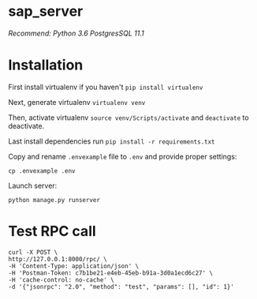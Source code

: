 # sap_server

*Recommend: Python 3.6*
            *PostgresSQL 11.1*

# Installation

First install virtualenv if you haven't `pip install virtualenv`

Next, generate virtualenv `virtualenv venv`

Then, activate virtualenv `source venv/Scripts/activate` and `deactivate` to deactivate.

Last install dependencies run `pip install -r requirements.txt`

Copy and rename `.envexample` file to `.env` and provide proper settings:

`cp .envexample .env`

Launch server:

`python manage.py runserver`
# Test RPC call
```
curl -X POST \
http://127.0.0.1:8000/rpc/ \
-H 'Content-Type: application/json' \
-H 'Postman-Token: c7b1be21-e4eb-45eb-b91a-3d0a1ecd6c27' \
-H 'cache-control: no-cache' \
-d '{"jsonrpc": "2.0", "method": "test", "params": [], "id": 1}'
```
